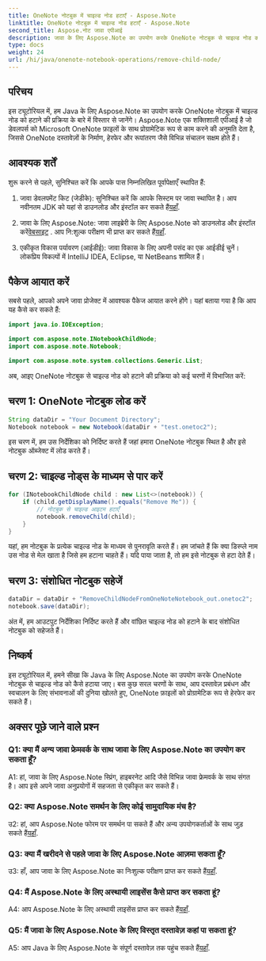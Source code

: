 ```yaml
---
title: OneNote नोटबुक में चाइल्ड नोड हटाएँ - Aspose.Note
linktitle: OneNote नोटबुक में चाइल्ड नोड हटाएँ - Aspose.Note
second_title: Aspose.नोट जावा एपीआई
description: जावा के लिए Aspose.Note का उपयोग करके OneNote नोटबुक से चाइल्ड नोड को हटाने का तरीका जानें। निर्बाध दस्तावेज़ हेरफेर के लिए हमारी चरण-दर-चरण मार्गदर्शिका का पालन करें।
type: docs
weight: 24
url: /hi/java/onenote-notebook-operations/remove-child-node/
---
```

## परिचय

इस ट्यूटोरियल में, हम Java के लिए Aspose.Note का उपयोग करके OneNote नोटबुक में चाइल्ड नोड को हटाने की प्रक्रिया के बारे में विस्तार से जानेंगे। Aspose.Note एक शक्तिशाली एपीआई है जो डेवलपर्स को Microsoft OneNote फ़ाइलों के साथ प्रोग्रामेटिक रूप से काम करने की अनुमति देता है, जिससे OneNote दस्तावेज़ों के निर्माण, हेरफेर और रूपांतरण जैसे विभिन्न संचालन सक्षम होते हैं।

## आवश्यक शर्तें

शुरू करने से पहले, सुनिश्चित करें कि आपके पास निम्नलिखित पूर्वापेक्षाएँ स्थापित हैं:

1.  जावा डेवलपमेंट किट (जेडीके): सुनिश्चित करें कि आपके सिस्टम पर जावा स्थापित है। आप नवीनतम JDK को यहां से डाउनलोड और इंस्टॉल कर सकते हैं[यहाँ](https://www.oracle.com/java/technologies/javase-jdk15-downloads.html).

2.  जावा के लिए Aspose.Note: जावा लाइब्रेरी के लिए Aspose.Note को डाउनलोड और इंस्टॉल करें[वेबसाइट](https://purchase.aspose.com/buy) . आप नि:शुल्क परीक्षण भी प्राप्त कर सकते हैं[यहाँ](https://releases.aspose.com/).

3. एकीकृत विकास पर्यावरण (आईडीई): जावा विकास के लिए अपनी पसंद का एक आईडीई चुनें। लोकप्रिय विकल्पों में IntelliJ IDEA, Eclipse, या NetBeans शामिल हैं।

## पैकेज आयात करें

सबसे पहले, आपको अपने जावा प्रोजेक्ट में आवश्यक पैकेज आयात करने होंगे। यहां बताया गया है कि आप यह कैसे कर सकते हैं:

```java
import java.io.IOException;

import com.aspose.note.INotebookChildNode;
import com.aspose.note.Notebook;

import com.aspose.note.system.collections.Generic.List;
```

अब, आइए OneNote नोटबुक से चाइल्ड नोड को हटाने की प्रक्रिया को कई चरणों में विभाजित करें:

## चरण 1: OneNote नोटबुक लोड करें

```java
String dataDir = "Your Document Directory";
Notebook notebook = new Notebook(dataDir + "test.onetoc2");
```

इस चरण में, हम उस निर्देशिका को निर्दिष्ट करते हैं जहां हमारा OneNote नोटबुक स्थित है और इसे नोटबुक ऑब्जेक्ट में लोड करते हैं।

## चरण 2: चाइल्ड नोड्स के माध्यम से पार करें

```java
for (INotebookChildNode child : new List<>(notebook)) {
    if (child.getDisplayName().equals("Remove Me")) {
        // नोटबुक से चाइल्ड आइटम हटाएँ
        notebook.removeChild(child);
    }
}
```

यहां, हम नोटबुक के प्रत्येक चाइल्ड नोड के माध्यम से पुनरावृति करते हैं। हम जांचते हैं कि क्या डिस्प्ले नाम उस नोड से मेल खाता है जिसे हम हटाना चाहते हैं। यदि पाया जाता है, तो हम इसे नोटबुक से हटा देते हैं।

## चरण 3: संशोधित नोटबुक सहेजें

```java
dataDir = dataDir + "RemoveChildNodeFromOneNoteNotebook_out.onetoc2";
notebook.save(dataDir);
```

अंत में, हम आउटपुट निर्देशिका निर्दिष्ट करते हैं और वांछित चाइल्ड नोड को हटाने के बाद संशोधित नोटबुक को सहेजते हैं।

## निष्कर्ष

इस ट्यूटोरियल में, हमने सीखा कि Java के लिए Aspose.Note का उपयोग करके OneNote नोटबुक से चाइल्ड नोड को कैसे हटाया जाए। बस कुछ सरल चरणों के साथ, आप दस्तावेज़ प्रबंधन और स्वचालन के लिए संभावनाओं की दुनिया खोलते हुए, OneNote फ़ाइलों को प्रोग्रामेटिक रूप से हेरफेर कर सकते हैं।

## अक्सर पूछे जाने वाले प्रश्न

### Q1: क्या मैं अन्य जावा फ्रेमवर्क के साथ जावा के लिए Aspose.Note का उपयोग कर सकता हूँ?

A1: हां, जावा के लिए Aspose.Note स्प्रिंग, हाइबरनेट आदि जैसे विभिन्न जावा फ्रेमवर्क के साथ संगत है। आप इसे अपने जावा अनुप्रयोगों में सहजता से एकीकृत कर सकते हैं।

### Q2: क्या Aspose.Note समर्थन के लिए कोई सामुदायिक मंच है?

उ2: हां, आप Aspose.Note फोरम पर समर्थन पा सकते हैं और अन्य उपयोगकर्ताओं के साथ जुड़ सकते हैं[यहाँ](https://forum.aspose.com/c/note/28).

### Q3: क्या मैं खरीदने से पहले जावा के लिए Aspose.Note आज़मा सकता हूँ?

 उ3: हाँ, आप जावा के लिए Aspose.Note का निःशुल्क परीक्षण प्राप्त कर सकते हैं[यहाँ](https://releases.aspose.com/).

### Q4: मैं Aspose.Note के लिए अस्थायी लाइसेंस कैसे प्राप्त कर सकता हूं?

 A4: आप Aspose.Note के लिए अस्थायी लाइसेंस प्राप्त कर सकते हैं[यहाँ](https://purchase.aspose.com/temporary-license/).

### Q5: मैं जावा के लिए Aspose.Note के लिए विस्तृत दस्तावेज़ कहां पा सकता हूं?

 A5: आप Java के लिए Aspose.Note के संपूर्ण दस्तावेज़ तक पहुंच सकते हैं[यहाँ](https://reference.aspose.com/note/java/).